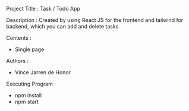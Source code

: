 Project Title : Task / Todo App

Description :  Created by using React JS for the frontend and tailwind for backend, which you can add and delete tasks

Contents : 
- Single page

Authors : 
- Vince Jarren de Honor

Executing Program : 
- npm install
- npm start